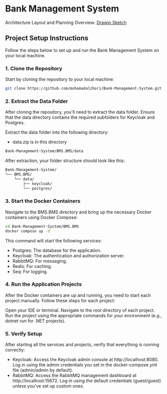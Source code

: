 # Bank Management System

Architecture Layout and Planning Overview: [Drawio Sketch](https://drive.google.com/file/d/1c2hQbYKuiETfPsRRWvzG2IGT6YBvaC83/view?usp=sharing)
## Project Setup Instructions

Follow the steps below to set up and run the Bank Management System on your local machine.

### 1. Clone the Repository

Start by cloning the repository to your local machine:

```bash
git clone https://github.com/mohamadalzhori/Bank-Management-System.git
```
### 2. Extract the Data Folder
After cloning the repository, you'll need to extract the data folder. Ensure that the data directory contains the required subfolders for Keycloak and Postgres.

Extract the data folder into the following directory: 
- data.zip is in this directory
```bash
Bank-Management-System/BMS.BMS/data
```
After extraction, your folder structure should look like this:
```bash
Bank-Management-System/
└── BMS.BMS/
    └── data/
        ├── keycloak/
        └── postgres/
```

### 3. Start the Docker Containers
Navigate to the BMS.BMS directory and bring up the necessary Docker containers using Docker Compose:
```bash
cd Bank-Management-System/BMS.BMS
docker compose up -d
```
This command will start the following services:

- Postgres: The database for the application.
- Keycloak: The authentication and authorization server.
- RabbitMQ: For messaging.
- Redis: For caching.
- Seq: For logging.

### 4. Run the Application Projects
After the Docker containers are up and running, you need to start each project manually. Follow these steps for each project:

Open your IDE or terminal.
Navigate to the root directory of each project.
Run the project using the appropriate commands for your environment (e.g., dotnet run for .NET projects).

### 5. Verify Setup
After starting all the services and projects, verify that everything is running correctly:

- Keycloak: Access the Keycloak admin console at http://localhost:8080. Log in using the admin credentials you set in the docker-compose.yml file (admin/admin by default).
- RabbitMQ: Access the RabbitMQ management dashboard at http://localhost:15672. Log in using the default credentials (guest/guest) unless you've set up custom ones.
